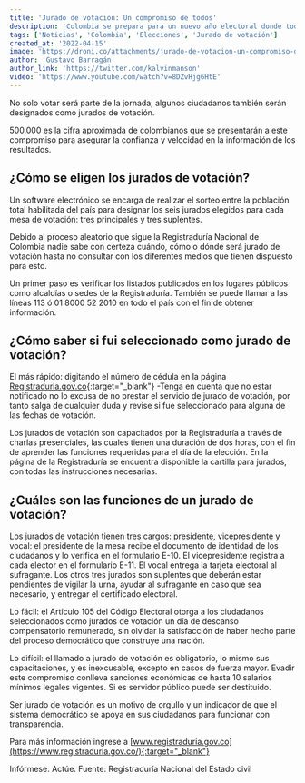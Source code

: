 ```yaml
---
title: 'Jurado de votación: Un compromiso de todos'
description: 'Colombia se prepara para un nuevo año electoral donde todos seremos protagonistas. 500.000 es la cifra aproximada de colombianos que se presentarán a este compromiso para asegurar la confianza y velocidad en la información de los resultados.'
tags: ['Noticias', 'Colombia', 'Elecciones', 'Jurado de votación']
created_at: '2022-04-15'
image: 'https://droni.co/attachments/jurado-de-votacion-un-compromiso-de-todos.png'
author: 'Gustavo Barragán'
author_link: 'https://twitter.com/kalvinmanson'
video: 'https://www.youtube.com/watch?v=8DZvHjg6HtE'
---
```

No solo votar será parte de la jornada, algunos ciudadanos también serán designados como jurados de votación.

500.000 es la cifra aproximada de colombianos que se presentarán a este compromiso para asegurar la confianza y velocidad en la información de los resultados.

## ¿Cómo se eligen los jurados de votación?

Un software electrónico se encarga de realizar el sorteo entre la población total habilitada del país para designar los seis jurados elegidos para cada mesa de votación: tres principales y tres suplentes.

Debido al proceso aleatorio que sigue la Registraduría Nacional de Colombia nadie sabe con certeza cuándo, cómo o dónde será jurado de votación hasta no consultar con los diferentes medios que tienen dispuesto para esto.

Un primer paso es verificar los listados publicados en los lugares públicos como alcaldías o sedes de la Registraduría. También se puede llamar a las líneas 113 ó 01 8000 52 2010 en todo el país con el fin de obtener información.

## ¿Cómo saber si fui seleccionado como jurado de votación?

El más rápido: digitando el número de cédula en la página [Registraduria.gov.co](https://www.registraduria.gov.co/){:target="_blank"}
-Tenga en cuenta que no estar notificado no lo excusa de no prestar el servicio de jurado de votación, por tanto salga de cualquier duda y revise si fue seleccionado para alguna de las fechas de votación.

Los jurados de votación son capacitados por la Registraduría a través de charlas presenciales, las cuales tienen una duración de dos horas, con el fin de aprender las funciones requeridas para el día de la elección. En la página de la Registraduría se encuentra disponible la cartilla para jurados, con todas las instrucciones necesarias.

## ¿Cuáles son las funciones de un jurado de votación?

Los jurados de votación tienen tres cargos: presidente, vicepresidente y vocal: el presidente de la mesa recibe el documento de identidad de los ciudadanos y lo verifica en el formulario E-10. El vicepresidente registra a cada elector en el formulario E-11. El vocal entrega la tarjeta electoral al sufragante. Los otros tres jurados son suplentes que deberán estar pendientes de vigilar la urna, ayudar al sufragante en caso que sea necesario, y entregar el certificado electoral.

Lo fácil: el Artículo 105 del Código Electoral otorga a los ciudadanos seleccionados como jurados de votación un día de descanso compensatorio remunerado, sin olvidar la satisfacción de haber hecho parte del proceso democrático que construye una nación.

Lo difícil: el llamado a jurado de votación es obligatorio, lo mismo sus capacitaciones, y es inexcusable, excepto en casos de fuerza mayor. Evadir este compromiso conlleva sanciones económicas de hasta 10 salarios mínimos legales vigentes. Si es servidor público puede ser destituido.

Ser jurado de votación es un motivo de orgullo y un indicador de que el sistema democrático se apoya en sus ciudadanos para funcionar con transparencia.

Para más información ingrese a [www.registraduria.gov.co](https://www.registraduria.gov.co/){:target="_blank"}

Infórmese. Actúe.
Fuente: Registraduría Nacional del Estado civil